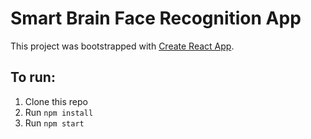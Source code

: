 # Smart Brain Face Recognition App

This project was bootstrapped with [Create React App](https://github.com/facebook/create-react-app).

## To run:
1. Clone this repo
2. Run `npm install`
3. Run `npm start`
